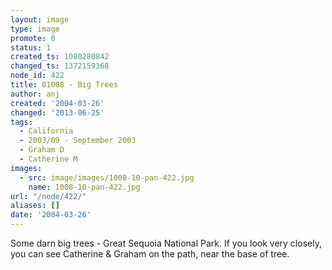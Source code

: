 ```yaml
---
layout: image
type: image
promote: 0
status: 1
created_ts: 1080280842
changed_ts: 1372159368
node_id: 422
title: 01008 - Big Trees
author: anj
created: '2004-03-26'
changed: '2013-06-25'
tags:
  - California
  - 2003/09 - September 2003
  - Graham D
  - Catherine M
images:
  - src: image/images/1008-10-pan-422.jpg
    name: 1008-10-pan-422.jpg
url: "/node/422/"
aliases: []
date: '2004-03-26'
---
```

Some darn big trees - Great Sequoia National Park.  If you look very closely, you can see Catherine & Graham on the path, near the base of tree.  
